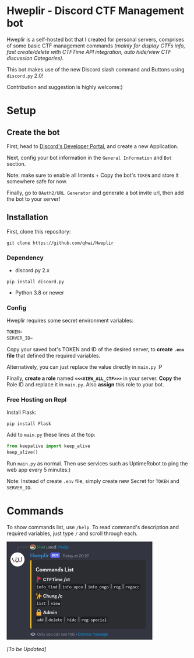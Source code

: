 # Hweplir - Discord CTF Management bot

Hweplir is a self-hosted bot that I created for personal servers, comprises of some basic CTF management commands *(mainly for display CTFs info, fast create/delete with CTFTime API integration, auto hide/view CTF discussion Categories)*. 

This bot makes use of the new Discord slash command and Buttons using `discord.py` 2.0!

Contribution and suggestion is highly welcome:)


# Setup


## Create the bot

First, head to <a href="https://discord.com/developers/applications">Discord's Developer Portal</a>, and create a new Application.

Next, config your bot information in the `General Information` and `Bot` section.

Note: make sure to enable all Intents + Copy the bot's `TOKEN` and store it somewhere safe for now.

Finally, go to `OAuth2/URL Generator` and generate a bot invite url, then add the bot to your server!


## Installation

First, clone this repository:

```console
git clone https://github.com/qhwi/Hweplir
```
### Dependency

- discord.py 2.x
```console
pip install discord.py
```
- Python 3.8 or newer

### Config
Hweplir requires some secret environment variables:
```python
TOKEN=
SERVER_ID=
```
Copy your saved bot's TOKEN and ID of the desired server, to **create `.env` file** that defined the required variables. 

Alternatively, you can just replace the value directly in `main.py` :P

Finally, **create a role** named **`<<<VIEW_ALL_CTF>>>`** in your server. **Copy** the Role ID and replace it in `main.py`. Also **assign** this role to your bot.

### Free Hosting on Repl

Install Flask:
```console
pip install Flask
```

Add to `main.py` these lines at the top:
```python
from keepalive import keep_alive
keep_alive()
```

Run `main.py` as normal. Then use services such as UptimeRobot to ping the web app every 5 minutes:)

Note: Instead of create `.env` file, simply create new Secret for `TOKEN` and `SERVER_ID`.


# Commands

To show commands list, use `/help`. To read command's description and required variables, just type `/` and scroll through each.

<img src="https://github.com/qhwi/Hweplir/blob/main/image/help.png" width="400">

*[To be Updated]*
 

